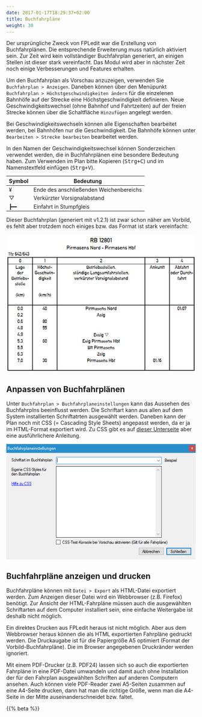 ```yaml
---
date: 2017-01-17T18:29:37+02:00
title: Buchfahrpläne
weight: 30
---
```


Der ursprüngliche Zweck von FPLedit war die Erstellung von Buchfahrplänen. Die entsprechende Erweiterung muss natürlich aktiviert sein. Zur Zeit wird kein vollständiger Buchfahrplan generiert, an einigen Stellen ist dieser stark vereinfacht. Das Modul wird aber in nächster Zeit noch einige Verbesserungen und Features erhalten.

Um den Buchfahrplan als Vorschau anzuzeigen, verwenden Sie `Buchfahrplan > Anzeigen`. Daneben können über den Menüpunkt `Buchfahrplan > Höchstgeschwindigkeiten ändern` für die einzelenen Bahnhöfe auf der Strecke eine Höchstgeschwindigkeit definieren. Neue Geschwindigkeitswechsel (ohne Bahnhof und Fahrtzeiten) auf der freien Strecke können über die Schaltfläche `Hinzufügen` angelegt werden.

Bei Geschwindigkeitswechseln können alle Eigenschaften bearbeitet werden, bei Bahnhöfen nur die Geschwindigkeit. Die Bahnhöfe können unter `Bearbeiten > Strecke bearbeiten` bearbeitet werden.

In den Namen der Geschwindigkeitswechsel können Sonderzeichen verwendet werden, die in Buchfahrplänen eine besondere Bedeutung haben. Zum Verwenden im Plan bitte Kopieren (<kbd>Strg+C</kbd>) und im Namenstextfeld einfügen (<kbd>Strg+V</kbd>).

| Symbol | Bedeutung                               |
|--------|-----------------------------------------|
| ¥      | Ende des anschließenden Weichenbereichs |
| ▽      | Verkürzter Vorsignalabstand             |
| ┣━╸    | Einfahrt in Stumpfgleis                 |

Dieser Buchfahrplan (generiert mit v1.2.1) ist zwar schon näher am Vorbild, es fehlt aber trotzdem noch einiges bzw. das Format ist stark vereinfacht:

![Quelle der Daten: Buchfahrplanheft 698/3 - Ersatzfahrplan](buchfahrplan.png)

## Anpassen von Buchfahrplänen
Unter `Buchfahrplan > Buchfahrplaneinstellungen` kann das Aussehen des Buchfahrplns beeinflusst werden. Die Schriftart kann aus allen auf dem System installierten Schriftatrten ausgewählt werden. Daneben kann der Plan noch mit CSS (= Cascading Style Sheets) angepasst werden, da er ja im HTML-Format exportiert wird. Zu CSS gibt es auf [dieser Unterseite](css/) aber eine ausführlichere Anleitung.

![Buchfahrplaneinstellungen](einstellungen.png)

## Buchfahrpläne anzeigen und drucken
Buchfahrpläne können mit `Datei > Export` als HTML-Datei exportiert werden. Zum Anzeigen dieser Datei wird ein Webbrowser (z.B. Firefox) benötigt. Zur Ansicht der HTML-Fahrpläne müssen auch die ausgewählten Schriftarten auf dem Computer installiert sein, eine einfache Weitergabe ist deshalb nicht möglich.

Ein direktes Drucken aus FPLedit heraus ist nicht möglich. Aber aus dem Webbrowser heraus können die als HTML exportierten Fahrpläne gedruckt werden. Die Druckaugabe ist für die Papiergröße A5 optimiert (Format der Vorbild-Buchfahrpläne). Die im Browser angegebenen Druckränder werden ignoriert.

Mit einem PDF-Drucker (z.B. PDF24) lassen sich so auch die exportierten Fahrpläne in eine PDF-Datei umwandeln und damit auch ohne Installation der für den Fahrplan ausgewählten Schriften auf anderen Computern ansehen. Auch können viele PDF-Reader zwei A5-Seiten zusammen auf eine A4-Seite drucken, dann hat man die richtige Größe, wenn man die A4-Seite in der Mitte auseinanderschneidet bzw. faltet.

{{% beta %}}
